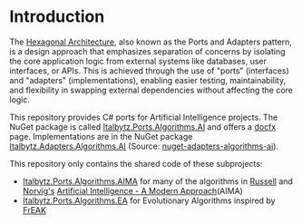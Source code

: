 # Introduction

The [Hexagonal Architecture](https://web.archive.org/web/20180822100852/http://alistair.cockburn.us/Hexagonal+architecture), also known as the Ports and Adapters pattern, is a design approach that emphasizes separation of concerns by isolating the core application logic from external systems like databases, user interfaces, or APIs. This is achieved through the use of "ports" (interfaces) and "adapters" (implementations), enabling easier testing, maintainability, and flexibility in swapping external dependencies without affecting the core logic.

This repository provides C# ports for Artificial Intelligence projects. The NuGet package is called [Italbytz.Ports.Algorithms.AI](https://www.nuget.org/packages/Italbytz.Ports.Algorithms.AI) and offers a [docfx](https://italbytz.github.io/nuget-ports-algorithms-ai/) page. Implementations are in the NuGet package [Italbytz.Adapters.Algorithms.AI](https://www.nuget.org/packages/Italbytz.Adapters.Algorithms.AI) (Source: [nuget-adapters-algorithms-ai](https://github.com/Italbytz/nuget-adapters-algorithms-ai)).

This repository only contains the shared code of these subprojects:

- [Italbytz.Ports.Algorithms.AIMA](https://github.com/Italbytz/nuget-ports-algorithms-aima) for many of the algorithms in [Russell](http://www.cs.berkeley.edu/~russell/) and [Norvig's](http://www.norvig.com/) [Artificial Intelligence - A Modern Approach](http://aima.cs.berkeley.edu/)(AIMA)
- [Italbytz.Ports.Algorithms.EA](https://github.com/Italbytz/nuget-ports-algorithms-ea) for Evolutionary Algorithms inspired by [FrEAK](https://sourceforge.net/projects/freak427/)